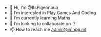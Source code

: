 - 👋 Hi, I’m @ItsPigeonaua
- 👀 I’m interested in Play Games And Coding
- 🌱 I’m currently learning Maths
- 💞️ I’m looking to collaborate on ？
- 📫 How to reach me admin@imhpg.ml

<!---
GGHePinGG/GGHePinGG is a ✨ special ✨ repository because its `README.md` (this file) appears on your GitHub profile.
You can click the Preview link to take a look at your changes.
--->
